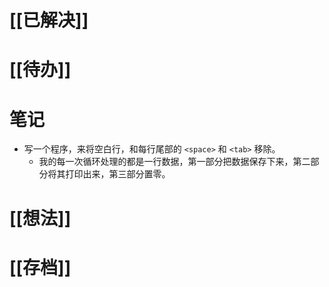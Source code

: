 # [[已解决]]

# [[待办]]

# 笔记
- 写一个程序，来将空白行，和每行尾部的 `<space>` 和 `<tab>` 移除。
	- 我的每一次循环处理的都是一行数据，第一部分把数据保存下来，第二部分将其打印出来，第三部分置零。 

# [[想法]]

# [[存档]]